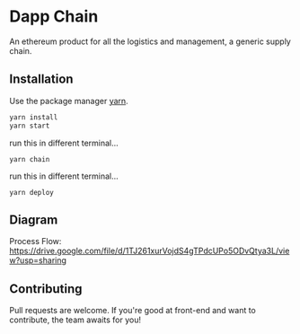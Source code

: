 # Dapp Chain

An ethereum product for all the logistics and management, a generic supply chain.



## Installation

Use the package manager [yarn](https://yarnpkg.com/).

```bash
yarn install
yarn start
```
run this in different terminal...
```
yarn chain
```
run this in different terminal...
```
yarn deploy
```

## Diagram 
Process Flow: https://drive.google.com/file/d/1TJ261xurVojdS4gTPdcUPo5ODvQtya3L/view?usp=sharing


## Contributing
Pull requests are welcome. If you're good at front-end and want to contribute, the team awaits for you! 
